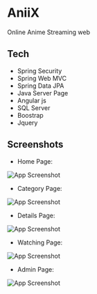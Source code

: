 

# AniiX
Online Anime Streaming web 



## Tech

- Spring Security
- Spring Web MVC
- Spring Data JPA
- Java Server Page
- Angular js
- SQL Server
- Boostrap 
- Jquery


## Screenshots
- Home Page:
  
![App Screenshot](https://cdn.discordapp.com/attachments/1197135161746272316/1197234783701450803/screencapture-localhost-8080-2024-01-18-00_42_53.png?ex=65ba86c7&is=65a811c7&hm=39de148485f1c0fced0fcc3bd7992f1ce87d2c383ccbe21038a69d5f9454fdf8&)



- Category Page:
  
![App Screenshot](https://cdn.discordapp.com/attachments/1197135161746272316/1197280198262001814/screencapture-localhost-8080-category-16-2024-01-18-03_43_28.png?ex=65bab113&is=65a83c13&hm=ca7abab0f95df7a1bc8a54dec571bf30a6b02544df46cc50c8eda55c29315126&)



- Details Page:
  
![App Screenshot](https://cdn.discordapp.com/attachments/1197135161746272316/1197280940683178134/screencapture-localhost-8080-flim-1-2024-01-18-03_46_38.png?ex=65bab1c4&is=65a83cc4&hm=d4d4e9cec4d45caa2eafa4e1d8c5fd34af3aca2e1369e3c7177afdbe9325f1a4&)





- Watching Page:
  
![App Screenshot](https://cdn.discordapp.com/attachments/1197135161746272316/1197702980770738256/image.png?ex=65bc3ad2&is=65a9c5d2&hm=8d3df6ba7137fc1e2518eb9df6c9a83b0388cc756521422c31f9c0178f97e499&)

- Admin Page:
  
![App Screenshot](https://cdn.discordapp.com/attachments/1197135161746272316/1197704400387452958/image.png?ex=65bc3c25&is=65a9c725&hm=edab928fad4baf028f460df0ef028c8c70f9a01f78344a60d88b1db4bcf50f16&)

